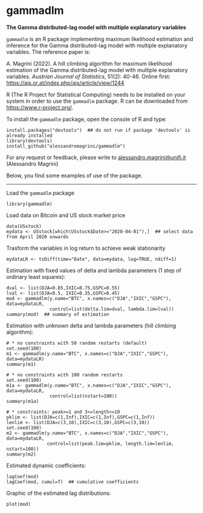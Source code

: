 # gammadlm
__The Gamma distributed-lag model with multiple explanatory variables__

`gammadlm` is an R package implementing maximum likelihood estimation and inference for the Gamma distributed-lag model with multiple explanatory variables.
The reference paper is:

A. Magrini (2022). A hill climbing algorithm for maximum likelihood estimation of the Gamma distributed-lag model with multiple explanatory variables. _Austrian Journal of Statistics_, 51(2): 40-46. Online first: https://ajs.or.at/index.php/ajs/article/view/1244


R (The R Project for Statistical Computing) needs to be installed on your system in order
to use the `gammadlm` package. R can be downloaded from https://www.r-project.org/.

To install the `gammadlm` package, open the console of R and type:
```
install.packages("devtools")  ## do not run if package 'devtools' is already installed
library(devtools)
install_github("alessandromagrini/gammadlm")
```

For any request or feedback, please write to <alessandro.magrini@unifi.it> (Alessandro Magrini)

Below, you find some examples of use of the package.
_________________________________________________________________

Load the `gammadlm` package
```
library(gammadlm)
```
Load data on Bitcoin and US stock market price
```
data(USstock)
mydata <- USstock[which(USstock$Date>="2020-04-01"),]  ## select data from April 2020 onwards
```
Trasform the variables in log return to achieve weak stationarity
```
mydataLR <- tsDiff(time="Date", data=mydata, log=TRUE, ndiff=1)
```
Estimation with fixed values of delta and lambda parameters (1 step of ordinary least squares):
```
dval <- list(DJA=0.85,IXIC=0.75,GSPC=0.55)
lval <- list(DJA=0.5, IXIC=0.35,GSPC=0.45)
mod <- gammadlm(y.name="BTC", x.names=c("DJA","IXIC","GSPC"), data=mydataLR,
                control=list(delta.lim=dval, lambda.lim=lval))
summary(mod)  ## summary of estimation
```
Estimation with unknown delta and lambda parameters (hill climbing algorithm):
```
# * no constraints with 50 random restarts (default)
set.seed(100)
m1 <- gammadlm(y.name="BTC", x.names=c("DJA","IXIC","GSPC"), data=mydataLR)
summary(m1)

# * no constraints with 100 random restarts
set.seed(100)
m1a <- gammadlm(y.name="BTC", x.names=c("DJA","IXIC","GSPC"), data=mydataLR,
                control=list(nstart=100))
summary(m1a)

# * constraints: peak>=1 and 3<=length<=10
pklim <- list(DJA=c(1,Inf),IXIC=c(1,Inf),GSPC=c(1,Inf))
lenlim <- list(DJA=c(3,10),IXIC=c(3,10),GSPC=c(3,10))
set.seed(100)
m2 <- gammadlm(y.name="BTC", x.names=c("DJA","IXIC","GSPC"), data=mydataLR,
               control=list(peak.lim=pklim, length.lim=lenlim, nstart=100))
summary(m2)
```
Estimated dynamic coefficients:
```
lagCoef(mod)
lagCoef(mod, cumul=T)  ## cumulative coefficients
```
Graphic of the estimated lag distributions:
```
plot(mod)
```
